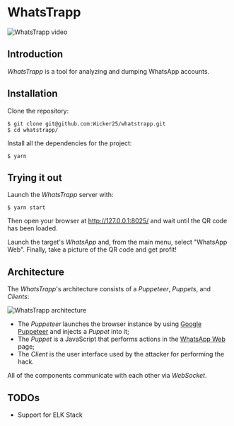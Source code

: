 # WhatsTrapp

![WhatsTrapp video](https://media.giphy.com/media/1gQ65LmOcgLwe1XKWl/giphy.gif)

## Introduction
*WhatsTrapp* is a tool for analyzing and dumping WhatsApp accounts.

## Installation

Clone the repository:
```
$ git clone git@github.com:Wicker25/whatstrapp.git
$ cd whatstrapp/
```

Install all the dependencies for the project:
```
$ yarn
```

## Trying it out

Launch the *WhatsTrapp* server with:
```
$ yarn start
```

Then open your browser at http://127.0.0.1:8025/ and wait until the QR code has been loaded.

Launch the target's *WhatsApp* and, from the main menu, select "WhatsApp Web". Finally, take a picture of the QR code and get profit!

## Architecture

The *WhatsTrapp*'s architecture consists of a *Puppeteer*, *Puppets*, and *Clients*:

![WhatsTrapp architecture](https://user-images.githubusercontent.com/500733/45647051-d54cd380-babc-11e8-8906-d277456ed211.png)

- The *Puppeteer* launches the browser instance by using [Google Puppeteer](https://github.com/GoogleChrome/puppeteer) and injects a *Puppet* into it;
- The *Puppet* is a JavaScript that performs actions in the [WhatsApp Web](https://web.whatsapp.com/) page;
- The *Client* is the user interface used by the attacker for performing the hack.

All of the components communicate with each other via *WebSocket*.

## TODOs

- Support for ELK Stack
